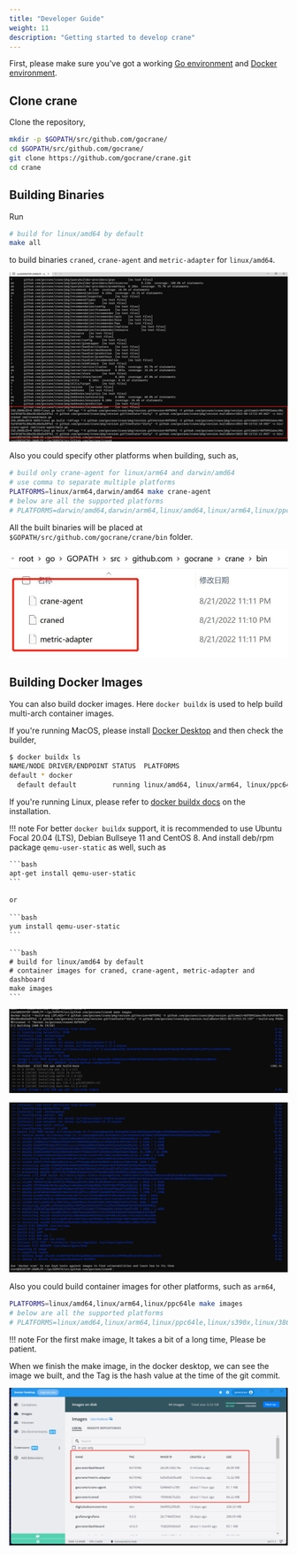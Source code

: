 ```yaml
---
title: "Developer Guide"
weight: 11
description: "Getting started to develop crane"
---
```


First, please make sure you've got a working [Go environment](https://golang.org/doc/install)
and [Docker environment](https://docs.docker.com/engine).

## Clone crane

Clone the repository,

```bash
mkdir -p $GOPATH/src/github.com/gocrane/
cd $GOPATH/src/github.com/gocrane/
git clone https://github.com/gocrane/crane.git
cd crane
```

## Building Binaries

Run

```bash
# build for linux/amd64 by default
make all
```

to build binaries `craned`, `crane-agent` and `metric-adapter` for `linux/amd64`.

![make_all_finish](/images/developer-guide/make_all_finish.jpg)

Also you could specify other platforms when building, such as,

```bash
# build only crane-agent for linux/arm64 and darwin/amd64
# use comma to separate multiple platforms
PLATFORMS=linux/arm64,darwin/amd64 make crane-agent
# below are all the supported platforms
# PLATFORMS=darwin/amd64,darwin/arm64,linux/amd64,linux/arm64,linux/ppc64le,linux/s390x,linux/386,linux/arm
```

All the built binaries will be placed at `$GOPATH/src/github.com/gocrane/crane/bin` folder.

![make_all_binaries_result](/images/developer-guide/make_all_binaries_result.jpg)

## Building Docker Images

You can also build docker images. Here `docker buildx` is used to help build multi-arch container images.

If you're running MacOS, please install [Docker Desktop](https://docs.docker.com/desktop/) and then check the builder,

```bash
$ docker buildx ls
NAME/NODE DRIVER/ENDPOINT STATUS  PLATFORMS
default * docker
  default default         running linux/amd64, linux/arm64, linux/ppc64le, linux/s390x, linux/386, linux/arm/v7, linux/arm/v6
```

If you're running Linux, please refer to [docker buildx docs](https://docs.docker.com/buildx/working-with-buildx/)
on the installation.

!!! note
    For better `docker buildx` support, it is recommended to use Ubuntu Focal 20.04 (LTS), Debian Bullseye 11 and CentOS 8.
    And install deb/rpm package `qemu-user-static` as well, such as

    ```bash
    apt-get install qemu-user-static
    ```
    
    or

    ```bash
    yum install qemu-user-static
    ```

    ```bash
    # build for linux/amd64 by default
    # container images for craned, crane-agent, metric-adapter and dashboard
    make images
    ```

![make_image_start](/images/developer-guide/make_image_start.jpg)

![make_image_finish](/images/developer-guide/make_image_finish.jpg)

Also you could build container images for other platforms, such as `arm64`,

```bash
PLATFORMS=linux/amd64,linux/arm64,linux/ppc64le make images
# below are all the supported platforms
# PLATFORMS=linux/amd64,linux/arm64,linux/ppc64le,linux/s390x,linux/386,linux/arm
```

!!! note
    For the first make image, It takes a bit of a long time, Please be patient.

When we finish the make image, in the docker desktop, we can see the image we built, and the Tag is the hash value at the time of the git commit.

![make_image_docker_images](/images/developer-guide/make_image_docker_images.jpg)
